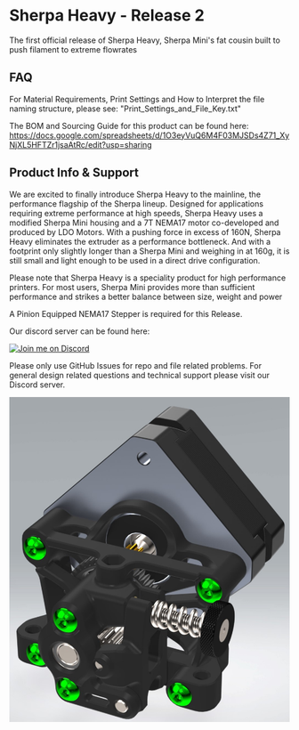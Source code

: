 # Sherpa Heavy - Release 2

The first official release of Sherpa Heavy, Sherpa Mini's fat cousin built to push filament to extreme flowrates

## FAQ
For Material Requirements, Print Settings and How to Interpret the file naming structure, please see: "Print_Settings_and_File_Key.txt"

The BOM and Sourcing Guide for this product can be found here: https://docs.google.com/spreadsheets/d/1O3eyVuQ6M4F03MJSDs4Z71_XyNjXL5HFTZr1jsaAtRc/edit?usp=sharing


## Product Info & Support
We are excited to finally introduce Sherpa Heavy to the mainline, the performance flagship of the Sherpa lineup. Designed for applications requiring extreme performance at high speeds, Sherpa Heavy uses a modified Sherpa Mini housing and a 7T NEMA17 motor co-developed and produced by LDO Motors. With a pushing force in excess of 160N, Sherpa Heavy eliminates the extruder as a performance bottleneck. And with a footprint only slightly longer than a Sherpa Mini and weighing in at 160g, it is still small and light enough to be used in a direct drive configuration. 

Please note that Sherpa Heavy is a speciality product for high performance printers. For most users, Sherpa Mini provides more than sufficient performance and strikes a better balance between size, weight and power

A Pinion Equipped NEMA17 Stepper is required for this Release.

Our discord server can be found here: 

[![Join me on Discord](https://discord.com/api/guilds/641407187004030997/widget.png?style=banner2)](https://discord.gg/MzTR3zE)

Please only use GitHub Issues for repo and file related problems. For general design related questions and technical support please visit our Discord server.

![Image of Sherpa Heavy](Images/sh_2.jpg?raw=true)

